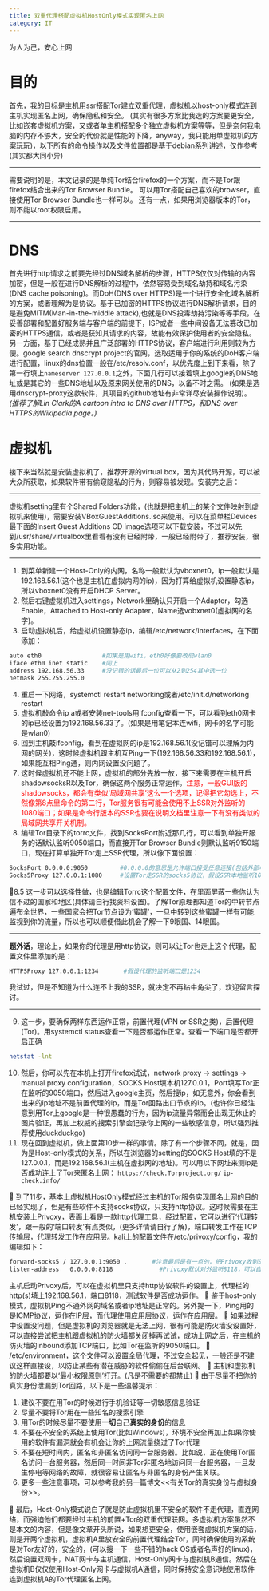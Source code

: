```yaml
---
title: 双重代理搭配虚拟机HostOnly模式实现匿名上网
category: IT
---
```

为人为己，安心上网
<!-- more -->
# 目的
首先，我的目标是主机用ssr搭配Tor建立双重代理，虚拟机以host-only模式连到主机实现匿名上网，确保隐私和安全。
(其实有很多方案比我选的方案要更安全，比如嵌套虚拟机方案，又或者单主机搭配多个独立虚拟机方案等等，但是奈何我电脑的内存不够大，安全的代价就是性能的下降，anyway，我只能用单虚拟机的方案玩玩)，以下所有的命令操作以及文件位置都是基于debian系列讲述，仅作参考(其实都大同小异)

- - -
需要说明的是，本文记录的是单纯Tor结合firefox的一个方案，而不是Tor跟firefox结合出来的Tor Browser Bundle。
可以用Tor搭配自己喜欢的browser，直接使用Tor Browser Bundle也一样可以。
还有一点，如果用浏览器版本的Tor，则不能以root权限启用。
- - -

# DNS
首先进行http请求之前要先经过DNS域名解析的步骤，HTTPS仅仅对传输的内容加密，但是一般在进行DNS解析的过程中，依然容易受到域名劫持和域名污染(DNS cache poisoning)。而DoH(DNS over HTTPS)是一个进行安全化域名解析的方案，或者理解为是协议。基于已加密的HTTPS协议进行DNS解析请求，目的是避免MITM(Man-in-the-middle attack),也就是DNS投毒劫持污染等等手段，在妥善部署和配置好服务端与客户端的前提下，ISP或者一些中间设备无法篡改已加密的HTTPS通信，或者是获知其请求的内容，故能有效保护使用者的安全隐私。另一方面，基于已经成熟并且广泛部署的HTTPS协议，客户端进行利用则较为方便。google search dnscrypt project的官网，选取适用于你的系统的DoH客户端进行配置，linux的dns位置一般在/etc/resolv.conf，以优先度上到下来看，除了第一行填上`nameserver 127.0.0.1`之外，下面几行可以接着填上google的DNS地址或是其它的一些DNS地址以及原来网关使用的DNS，以备不时之需。 (如果是选用dnscrypt-proxy这款软件，其项目的github地址有非常详尽安装操作说明)。
_(推荐了解Lin Clark的A cartoon intro to DNS over HTTPS，和DNS over HTTPS的Wikipedia page。)_

# 虚拟机
接下来当然就是安装虚拟机了，推荐开源的virtual box，因为其代码开源，可以被大众所获取，如果软件带有偷窥隐私的行为，则容易被发现。安装完之后：
- - -
虚拟机setting里有个Shared Folders功能，(也就是把主机上的某个文件映射到虚拟机来使用)，需要安装VBoxGuestAdditions.iso来使用。可以在菜单栏Devices最下面的Insert Guest Additions CD image选项可以下载安装，不过可以先到/usr/share/virtualbox里看看有没有已经附带，一般已经附带了，推荐安装，很多实用功能。
- - -
1. 到菜单新建一个Host-Only的内网，名称一般默认为vboxnet0，ip一般默认是192.168.56.1(这个也是主机在虚拟内网的ip)，因为打算给虚拟机设置静态ip，所以vboxnet0没有开启DHCP Server。
2. 然后右键虚拟机进入settings，Network里确认只开启一个Adapter，勾选Enable，Attached to Host-only Adapter，Name选vobxnet0(虚拟网的名字)。
3. 启动虚拟机后，给虚拟机设置静态ip，编辑/etc/network/interfaces，在下面添加：
``` bash
auto eth0                 #如果是用wifi，eth0好像要改成wlan0
iface eth0 inet static    #同上
address 192.168.56.33     #没记错的话最后一位可以从2到254其中选一位
netmask 255.255.255.0
```
4. 重启一下网络，systemctl restart networking或者/etc/init.d/networking restart
5. 虚拟机敲命令ip a或者安装net-tools用ifconfig查看一下，可以看到eth0网卡的ip已经设置为192.168.56.33了。(如果是用笔记本连wifi，网卡的名字可能是wlan0)
6. 回到主机敲ifconfig，看到在虚拟网的ip是192.168.56.1(没记错可以理解为内网的网关)，这时候虚拟机跟主机互Ping一下(192.168.56.33和192.168.56.1)，如果能互相Ping通，则内网设置没问题了。
7. 这时候虚拟机还不能上网，虚拟机的部分先放一放，接下来需要在主机开启shadowsocksR以及Tor，确保这两个服务正常运作。<font color="#FF0000">注意，一般GUI版的shadowsocks，都会有类似‘局域网共享’这么一个选项，记得把它勾选上，不然像第8点里命令的第二行，Tor服务很有可能会使用不上SSR对外监听的1080端口；如果是命令行版本的SSR也要在说明文档里注意一下有没有类似的局域网共享开关机制。</font>
8. 编辑Tor目录下的torrc文件，找到SocksPort附近那几行，可以看到单独开服务的话默认监听9050端口，而直接开Tor Browser Bundle则默认监听9150端口，现在打算单独开Tor走上SSR代理，所以像下面设置：
``` bash
SocksPort 0.0.0.0:9050         #0.0.0.0的意思是允许端口接受任意连接(包括外部电脑)
Socks5Proxy 127.0.0.1:1080     #设置Tor走SSR的socks5协议，假设SSR本地监听1080端口
```
🔺8.5 这一步可以选择性做，也是编辑Torrc这个配置文件，在里面屏蔽一些你认为信不过的国家和地区(具体请自行找资料设置)。了解Tor原理都知道Tor的中转节点遍布全世界，一些国家会把Tor节点设为‘蜜罐’，一旦中转到这些蜜罐一样有可能监视到你的流量，所以也可以顺便借此机会了解一下9眼国、14眼国。

- - -
**题外话**，理论上，如果你的代理是用http协议，则可以让Tor也走上这个代理，配置文件里添加的是：
``` bash
HTTPSProxy 127.0.0.1:1234       #假设代理的监听端口是1234
```
我试过，但是不知道为什么连不上我的SSR，就决定不再钻牛角尖了，欢迎留言探讨。
- - -

9. 这一步，要确保两样东西运作正常，前置代理(VPN or SSR之类)，后置代理(Tor)。用systemctl status查看一下是否都运作正常。查看一下端口是否都开启正确
``` bash
netstat -lnt
```
10. 然后，你可以先在本机上打开firefox试试，network proxy -> settings -> manual proxy configuration，SOCKS Host填本机127.0.0.1，Port填写Tor正在监听的9050端口，然后进入google主页，然后搜ip，如无意外，你会看到出来的ip地址不是前置代理的ip，而是Tor回路出口节点的ip。(也许你已经注意到用Tor上google是一种很愚蠢的行为，因为ip流量异常而会出现无休止的图片验证，再加上权威的搜索引擎会记录你上网的一些敏感信息，所以强烈推荐使用duckduckgo)
11. 现在回到虚拟机，做上面第10步一样的事情。除了有一个步骤不同，就是，因为是Host-only模式的关系，所以在浏览器的setting的SOCKS Host填的不是127.0.0.1，而是192.168.56.1(主机在虚拟网的地址)。可以用以下网址来测ip是否成功连上了Tor来匿名上网：
`https://check.Torproject.org/`
`ip-check.info/`

🔺 到了11步，基本上虚拟机HostOnly模式经过主机的Tor服务实现匿名上网的目的已经实现了，但是有些软件不支持socks协议，只支持http协议。这时候需要在主机安装上Privoxy，表面上看是一款http代理工具，经过配置，它可以进行‘代理转发’，跟一般的‘端口转发’有点类似，(更多详情请自行了解)，端口转发工作在TCP传输层，代理转发工作在应用层。kali上的配置文件在/etc/privoxy/config，我的编辑如下：
``` bash
forward-socks5 / 127.0.0.1:9050 .       #注意最后是有一点的，把Privoxy收到的HTTP请求转发给本机Tor内置的SOCKS代理
listen-address   0.0.0.0:8118             #Privoxy默认对外监听8118，可以自行修改
```
主机启动Privoxy后，可以在虚拟机里只支持http协议软件的设置上，代理栏的http(s)填上192.168.56.1，端口8118，测试软件是否成功运作。
🔺 鉴于host-only模式，虚拟机Ping不通外网的域名或者ip地址是正常的。另外提一下，Ping用的是ICMP协议，运作在IP层，而代理使用应用层协议，运作在应用层。
🔺 如果过程中设置没问题，但是虚拟机的浏览器就是无法上网，很有可能是防火墙没设置好，可以直接尝试把主机跟虚拟机的防火墙都关闭掉再试试，成功上网之后，在主机的防火墙的inbound添加TCP端口，比如Tor在监听的9050端口。
🔺 /etc/environment，这个文件可以设置全局代理，不过安全起见，一般还是不建议这样直接设，以防止某些有潜在威胁的软件偷偷在后台联网。
🔺 主机和虚拟机的防火墙都要以‘最小权限原则’打开。(凡是不需要的都禁止)
🔺 由于尽量不把你的真实身份泄漏到Tor回路，以下是一些温馨提示：
1. 建议不要在用Tor的时候进行手机验证等一切敏感信息验证
2. 尽量不要将Tor用在一些知名的搜索引擎
3. 用Tor的时候尽量不要使用**一切**自己**真实的身份**的信息
4. 不要在不安全的系统上使用Tor(比如Windows)，环境不安全再加上如果你使用的软件有漏洞就会有机会让你的上网流量绕过了Tor代理
5. 不要在短时间内，匿名和非匿名访问同一台服务器。比如说，正在使用Tor匿名访问一台服务器，然后同一时间非Tor非匿名地访问同一台服务器，一旦发生停电等网络的故障，就很容易让匿名与非匿名的身份产生关联。
6. 更多一些注意事项，可以参考我的另一篇博文<<有关Tor的真实身份与虚拟身份>>。

🔺 最后，Host-Only模式说白了就是防止虚拟机里不安全的软件不走代理，直连网络，而强迫他们都要经过主机的前置+Tor的双重代理联网。多虚拟机方案虽然不是本文的内容，但是像文章开头所说，如果想更安全，使用嵌套虚拟机方案的话，则是开两个虚拟机，虚拟机A里放安全的前置代理结合Tor，同时确保使用的系统是对Tor友好的，安全的，(可以搜一下一些不错的hack OS或者名声好的linux)，然后设置双网卡，NAT网卡与主机通信，Host-Only网卡与虚拟机B通信。然后在虚拟机B仅仅使用Host-Only网卡与虚拟机A通信，同时保持安全意识地使用软件连到虚拟机A的Tor代理匿名上网。














 
 

